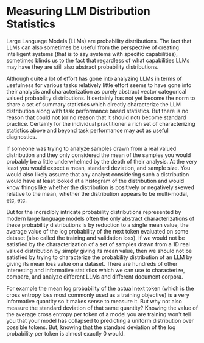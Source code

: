 # Measuring LLM Distribution Statistics

Large Language Models (LLMs) are probability distributions. The fact that LLMs can also sometimes be useful from the perspective of creating intelligent systems (that is to say systems with specific capabilities), sometimes blinds us to the fact that regardless of what capabilities LLMs may have they are still also abstract probability distributions. 

Although quite a lot of effort has gone into analyzing LLMs in terms of usefulness for various tasks relatively little effort seems to have gone into their analysis and characterization as purely abstract vector categorical valued probability distributions. It certainly has not yet become the norm to share a set of summary statistics which directly characterize the LLM distribution along with task performance based statistics. But there is no reason that could not (or no reason that it should not) become standard practice. Certainly for the individual practitioner a rich set of characterizing statistics above and beyond task performance may act as useful diagnostics. 

If someone was trying to analyze samples drawn from a real valued distribution and they only considered the mean of the samples you would probably be a little underwhelmed by the depth of their analysis. At the very least you would expect a mean, standard deviation, and sample size. You would also likely assume that any analyst considering such a distribution would have at least looked at a histogram of the distribution and would know things like whether the distribution is positively or negatively skewed relative to the mean, whether the distribution appears to be multi-modal, etc, etc. 

But for the incredibly intricate probability distributions represented by modern large language models often the only abstract characterizations of these probability distributions is by reduction to a single mean value, the average value of the log probability of the next token evaluated on some dataset (also called the training and validation loss).
If we would not be satisfied by the characterization of a set of samples drawn from a 1D real valued distribution by simply giving its mean value, then we should not be satisfied by trying to characterize the probability distribution of an LLM by giving its mean loss value on a dataset. There are hundreds of other interesting and informative statistics which we can use to characterize, compare, and analyze different LLMs and different document corpora.

For example the mean log probability of the actual next token (which is the cross entropy loss most commonly used as a training objective) is a very informative quantity so it makes sense to measure it. But why not also measure the standard deviation of that same quantity? Knowing the value of the average cross entropy per token of a model you are training won't tell you that your model has collapsed to predicting a uniform distribution over possible tokens. But, knowing that the standard deviation of the log probability per token is almost exactly 0 would. 
